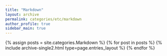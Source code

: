 ```yaml
---
title: "Markdown"
layout: archive
permalink: categories/etc/markdown
author_profile: true
sidebar_main: true
---
```


{% assign posts = site.categories.Markdown %}
{% for post in posts %} {% include archive-single2.html type=page.entries_layout %} {% endfor %}
